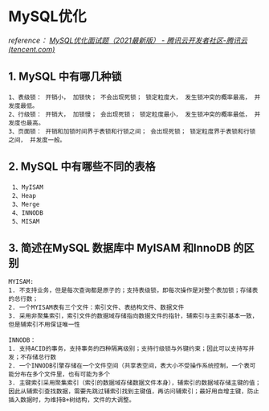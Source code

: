 # MySQL优化

*reference： [MySQL优化面试题（2021最新版） - 腾讯云开发者社区-腾讯云 (tencent.com)](https://cloud.tencent.com/developer/article/1814683)*

## 1. MySQL 中有哪几种锁

```
1、表级锁： 开销小， 加锁快； 不会出现死锁； 锁定粒度大， 发生锁冲突的概率最高， 并发度最低。 
2、行级锁： 开销大， 加锁慢； 会出现死锁； 锁定粒度最小， 发生锁冲突的概率最低， 并发度也最高。
3、页面锁： 开销和加锁时间界于表锁和行锁之间； 会出现死锁； 锁定粒度界于表锁和行锁之间， 并发度一般。
```

## 2. MySQL 中有哪些不同的表格

```
 1、MyISAM
 2、Heap 
 3、Merge 
 4、INNODB 
 5、MISAM
```

## 3. 简述在MySQL 数据库中 MyISAM 和InnoDB 的区别

```
MYISAM:
1. 不支持业务，但是每次查询都是原子的；支持表级锁，即每次操作是对整个表加锁；存储表的总行数；
2. 一个MYISAM表有三个文件：索引文件、表结构文件、数据文件
3. 采用非聚集索引，索引文件的数据域存储指向数据文件的指针，辅索引与主索引基本一致，但是辅索引不用保证唯一性
```

```
INNODB：
1. 支持ACID的事务，支持事务的四种隔离级别；支持行级锁与外键约束；因此可以支持写并发；不存储总行数
2. 一个INNODB引擎存储在一个文件空间（共享表空间，表大小不受操作系统控制，一个表可能分布在多个文件里，也有可能为多个
3. 主键索引采用聚集索引（索引的数据域存储数据文件本身），辅索引的数据域存储主键的值；因此从辅索引查找数据，需要先跳过辅索引找到主键值，再访问辅索引；最好用自增主键，防止插入数据时，为维持B+树结构，文件的大调整。
```

